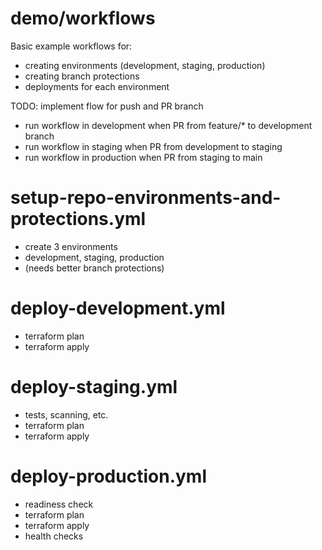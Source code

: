 # demo/workflows

Basic example workflows for:
- creating environments (development, staging, production)
- creating branch protections
- deployments for each environment


TODO: implement flow for push and PR branch
- run workflow in development when PR from feature/* to development branch
- run workflow in staging when PR from development to staging
- run workflow in production when PR from staging to main


setup-repo-environments-and-protections.yml
===========================================

- create 3 environments
- development, staging, production
- (needs better branch protections)


deploy-development.yml
======================

- terraform plan
- terraform apply


deploy-staging.yml
==================

- tests, scanning, etc.
- terraform plan
- terraform apply


deploy-production.yml
=====================

- readiness check
- terraform plan
- terraform apply
- health checks

